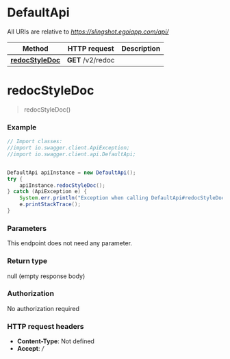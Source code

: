 # DefaultApi

All URIs are relative to *https://slingshot.egoiapp.com/api/*

Method | HTTP request | Description
------------- | ------------- | -------------
[**redocStyleDoc**](DefaultApi.md#redocStyleDoc) | **GET** /v2/redoc | 

<a name="redocStyleDoc"></a>
# **redocStyleDoc**
> redocStyleDoc()



### Example
```java
// Import classes:
//import io.swagger.client.ApiException;
//import io.swagger.client.api.DefaultApi;


DefaultApi apiInstance = new DefaultApi();
try {
    apiInstance.redocStyleDoc();
} catch (ApiException e) {
    System.err.println("Exception when calling DefaultApi#redocStyleDoc");
    e.printStackTrace();
}
```

### Parameters
This endpoint does not need any parameter.

### Return type

null (empty response body)

### Authorization

No authorization required

### HTTP request headers

 - **Content-Type**: Not defined
 - **Accept**: */*

